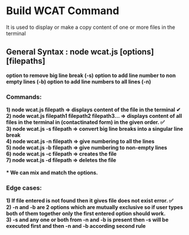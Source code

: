 # Build WCAT Command

It is used to display or make a copy content of one or more files in the terminal

<h2>General Syntax : node wcat.js [options] [filepaths]</h2> 
<strong>option to remove big line break (-s) option to add line number to non empty lines (-b) option to add line numbers to all lines (-n)</strong>
<br>

<h3>Commands:</h3>

<strong>1) node wcat.js filepath => displays content of the file in the terminal ✔</strong>
<br>
<strong>2) node wcat.js filepath1 filepath2 filepath3... => displays content of all files in the terminal in (contactinated form) in the given order. ✅</strong>
<br>
<strong>3) node wcat.js -s filepath => convert big line breaks into a singular line break</strong>
<br>
<strong>4) node wcat.js -n filepath => give numbering to all the lines</strong>
<br>
<strong>5) node wcat.js -b filepath => give numbering to non-empty lines</strong>
<br>
<strong>6) node wcat.js -c filepath => creates the file</strong>
<br>
<strong>7) node wcat.js -d filepath => deletes the file</strong>
<br>
<br>
<strong>* We can mix and match the options.</strong>
<br>

<h3>Edge cases:</h3>

<strong>1) If file entered is not found then it gives file does not exist error. ✅</strong>
<br>
<strong>2) -n and -b are 2 options which are mutually exclusive so if user types both of them together only the first entered option should work.</strong>
<br>
<strong>3) -s and any one or both from -n and -b is present then -s will be executed first and then -n and -b according second rule</strong>
